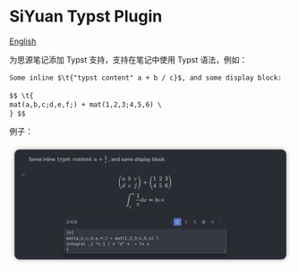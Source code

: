 # SiYuan Typst Plugin

[English](./README.md)


为思源笔记添加 Typst 支持，支持在笔记中使用 Typst 语法，例如：

```
Some inline $\t{"typst content" a + b / c}$, and some display block:

$$ \t{
mat(a,b,c;d,e,f;) + mat(1,2,3;4,5,6) \
} $$
```

例子：

![Showcase](./asset/typst_showcase.png)
